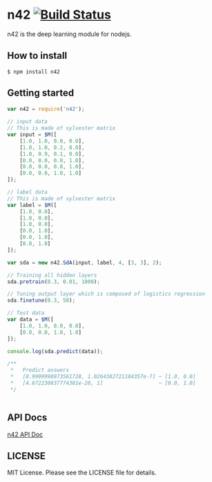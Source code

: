 n42 [![Build Status](https://travis-ci.org/Lewuathe/n42.png?branch=master)](https://travis-ci.org/Lewuathe/n42)
===

n42 is the deep learning module for nodejs. 

## How to install

    $ npm install n42

## Getting started 

```js
var n42 = require('n42');
    
// input data
// This is made of sylvester matrix
var input = $M([
    [1.0, 1.0, 0.0, 0.0],
    [1.0, 1.0, 0.2, 0.0],
    [1.0, 0.9, 0.1, 0.0],
    [0.0, 0.0, 0.0, 1.0],
    [0.0, 0.0, 0.8, 1.0],
    [0.0, 0.0, 1.0, 1.0]
]);

// label data
// This is made of sylvester matrix
var label = $M([
    [1.0, 0.0],
    [1.0, 0.0],
    [1.0, 0.0],
    [0.0, 1.0],
    [0.0, 1.0],
    [0.0, 1.0]
]);

var sda = new n42.SdA(input, label, 4, [3, 3], 2);

// Training all hidden layers
sda.pretrain(0.3, 0.01, 1000);

// Tuning output layer which is composed of logistics regression
sda.finetune(0.3, 50);

// Test data
var data = $M([
    [1.0, 1.0, 0.0, 0.0],
    [0.0, 0.0, 1.0, 1.0]
]);

console.log(sda.predict(data));

/**
 *   Predict answers
 *   [0.9999998973561728, 1.0264382721184357e-7] ~ [1.0, 0.0]
 *   [4.672230837774381e-28, 1]                  ~ [0.0, 1.0]  
 */
 
```

## API Docs

[n42 API Doc](http://lewuathe.com/n42/apidocs/index.html)

## LICENSE

MIT License. Please see the LICENSE file for details.
